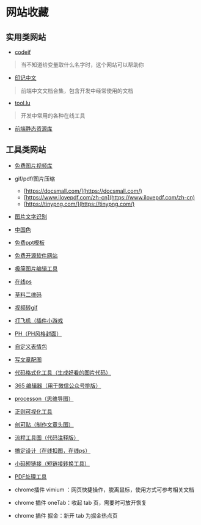 # 网站收藏


## 实用类网站

- [codeif](https://unbug.github.io/codelf/)
> 当不知道给变量取什么名字时，这个网站可以帮助你

- [印记中文](https://docschina.org/)
> 前端中文文档合集，包含开发中经常使用的文档

- [tool.lu](https://tool.lu/)
> 开发中常用的各种在线工具

- [前端静态资源库](https://cdn.baomitu.com/)








## 工具类网站

- [免费图片视频库](https://www.pexels.com/zh-cn/)
- gif/pdf/图片压缩
    - [https://docsmall.com/](https://docsmall.com/)
    - [https://www.ilovepdf.com/zh-cn](https://www.ilovepdf.com/zh-cn)
    - [https://tinypng.com/](https://tinypng.com/)
- [图片文字识别](https://web.baimiaoapp.com/)
- [中国色](http://zhongguose.com/)
- [免费ppt模板](http://ppt.sotary.com/web/wxapp/index.html)
- [免费开源软件网站](https://www.fosshub.com/)
- [极简图片编辑工具](https://kt.fkw.com/)
- [在线ps](https://ps.gaoding.com/#/)
- [草料二维码](https://cli.im/)
- [视频转gif](https://ezgif.com/video-to-gif)


- [打飞机（插件小游戏](https://kickassapp.com/)
- [PH（PH风格封面）](https://logoly.pro/)
- [自定义表情包](https://sorry.xuty.cc/panta/)
- [写文章配图](https://undraw.co)
- [代码格式化工具（生成好看的图片代码）](https://carbon.now.sh/)
- [365 编辑器（用于微信公众号排版）](http://www.365editor.com/)
- [processon（思维导图）](https://processon.com/)
- [正则可视化工具](https://jex.im/regulex/#!flags=&re=%5E(a%7Cb)*%3F%24)
- [创可贴（制作文章头图）](https://www.chuangkit.com/)
- [流程工具图（代码注释版）](http://asciiflow.com/)
- [搞定设计（在线扣图，在线ps）](https://www.gaoding.com/)
- [小码短链接（短链接转换工具）](https://xiaomark.com/)
- [PDF处理工具](https://smallpdf.com/)
- chrome插件 vimium ：网页快捷操作，脱离鼠标，使用方式可参考相关文档
- chrome 插件 oneTab：收起 tab 页，需要时可放开恢复
- chrome 插件 掘金：新开 tab 为掘金热点页



